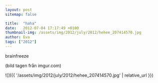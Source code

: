 ```yaml
---
layout: post
sitemap: false

title:  "haha"
date:   2012-07-04 17:17:49 +0100
thumbnail-img: /assets/img/2012/july/2012/hehee_207414570.jpg
author: Eva
tags: ["2012"]
---
```


brainfreeze

(bild tagen från imgur.com)

![]({{ '/assets/img/2012/july/2012/hehee_207414570.jpg'  | relative_url }})

